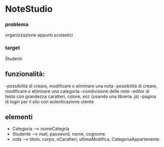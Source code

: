 # NoteStudio

### problema
organizzazione appunti scolastici
### target
Studenti

## funzionalità:
-possibilità di creare, modificare o eliminare una nota
-possibilità di creare, modificare o eliminare una categoria
-condivisione delle note
-editor di testo con grandezza caratteri, colore, ecc (usando una libreria .js)
-pagina di login per il sito con autenticazione utente

## elementi
- Categoria --> nomeCategria
- Studente --> mail, password, nome, cognome
- nota --> titolo, corpo, nCaratteri, ultimaModifica, CategoriaAppartenente
